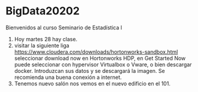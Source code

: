 # BigData20202
Bienvenidos al curso Seminario de Estadística I
1. Hoy martes 28 hay clase.
2. visitar la siguiente liga https://www.cloudera.com/downloads/hortonworks-sandbox.html seleccionar download now en Hortonworks HDP, en Get Started Now puede seleccionar con hypervisor Virtualbox o Vware, o bien descargar docker. Introduzcan sus datos y se descargará la imagen. Se recomienda una buena conexión a internet.
3. Tenemos nuevo salón nos vemos en el nuevo edificio en el 101.
